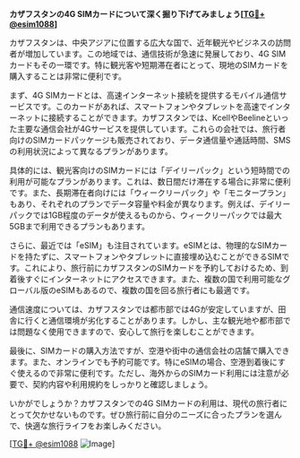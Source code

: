 **カザフスタンの4G SIMカードについて深く掘り下げてみましょう[[TG💪+ @esim1088](https://t.me/s/esim1088)]**

カザフスタンは、中央アジアに位置する広大な国で、近年観光やビジネスの訪問者が増加しています。この地域では、通信技術が急速に発展しており、4G SIMカードもその一環です。特に観光客や短期滞在者にとって、現地のSIMカードを購入することは非常に便利です。

まず、4G SIMカードとは、高速インターネット接続を提供するモバイル通信サービスです。このカードがあれば、スマートフォンやタブレットを高速でインターネットに接続することができます。カザフスタンでは、KcellやBeelineといった主要な通信会社が4Gサービスを提供しています。これらの会社では、旅行者向けのSIMカードパッケージも販売されており、データ通信量や通話時間、SMSの利用状況によって異なるプランがあります。

具体的には、観光客向けのSIMカードには「デイリーパック」という短時間での利用が可能なプランがあります。これは、数日間だけ滞在する場合に非常に便利です。また、長期滞在者向けには「ウィークリーパック」や「モニタープラン」もあり、それぞれのプランでデータ容量や料金が異なります。例えば、デイリーパックでは1GB程度のデータが使えるものから、ウィークリーパックでは最大5GBまで利用できるプランもあります。

さらに、最近では「eSIM」も注目されています。eSIMとは、物理的なSIMカードを持たずに、スマートフォンやタブレットに直接埋め込むことができるSIMです。これにより、旅行前にカザフスタンのSIMカードを予約しておけるため、到着後すぐにインターネットにアクセスできます。また、複数の国で利用可能なグローバル版のeSIMもあるので、複数の国を回る旅行者にも最適です。

通信速度については、カザフスタンでは都市部では4Gが安定していますが、田舎に行くと通信環境が劣化することがあります。しかし、主な観光地や都市部では問題なく使用できますので、安心して旅行を楽しむことができます。

最後に、SIMカードの購入方法ですが、空港や街中の通信会社の店舗で購入できます。また、オンラインでも予約可能です。特にeSIMの場合、空港到着後にすぐ使えるので非常に便利です。ただし、海外からのSIMカード利用には注意が必要で、契約内容や利用規約をしっかりと確認しましょう。

いかがでしょうか？カザフスタンでの4G SIMカードの利用は、現代の旅行者にとって欠かせないものです。ぜひ旅行前に自分のニーズに合ったプランを選んで、快適な旅行ライフをお楽しみください。

[[TG💪+ @esim1088](https://t.me/s/esim1088) ![Image](https://i.postimg.cc/Y0z9fWf4/image.png)]